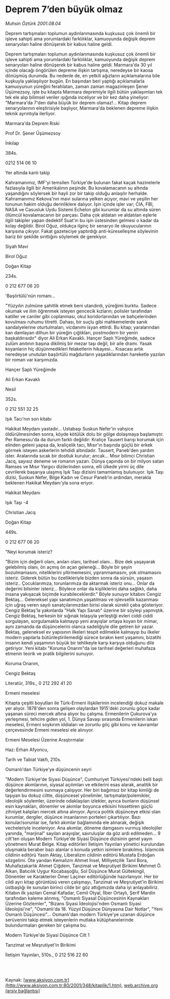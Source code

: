 # Deprem 7’den büyük olmaz

*Muhsin Öztürk 2001.08.04*

<div>
 <p class="spot">
  Deprem tartışmaları toplumun aydınlanmasında kuşkusuz çok önemli bir işleve sahipti ama yorumlardaki farklılıklar, kamuoyunda değişik deprem senaryoları haline dönüşerek bir kabus haline geldi.
 </p>
 <p class="metin">
 </p>
 <p class="metin">
  Deprem tartışmaları toplumun aydınlanmasında kuşkusuz çok önemli bir işleve sahipti ama yorumlardaki farklılıklar, kamuoyunda değişik deprem senaryoları haline dönüşerek bir kabus haline geldi. Marmara'da 30 yıl içinde olacağı öngörülen depreme ilişkin tartışma, neredeyse bir kaosa dönüşmüş durumda. Bu nedenle de, en yetkili ağızların açıklamalarına bile kuşkuyla yaklaşılıyor bugün. En başından beri yaptığı açıklamalarla kamuoyunun yüreğini ferahlatan, zaman zaman magazinleşen Şener Üşümezsoy, işte bu kitapta Marmara depremiyle ilgili bütün yaklaşımları tek tek ele alıp bilimsel veriler ışığında inceliyor ve bir kez daha yineliyor: "Marmara'da 7'den daha büyük bir deprem olamaz!... Kitap deprem senaryolarının eleştirisiyle başlıyor, Marmara'da beklenen depreme ilişkin teknik ayrıntıyla ilerliyor.
 </p>
 <p class="metin">
  Marmara'da Deprem Riski
 </p>
 <p class="metin">
  Prof Dr. Şener Üşümezsoy
 </p>
 <p class="metin">
  İnkılap
 </p>
 <p class="metin">
  384s.
 </p>
 <p class="metin">
  0212 514 06 10
 </p>
 <p class="metin">
 </p>
 <p class="metin">
  Yer altında kanlı takip
 </p>
 <p class="metin">
  Kahramanımız,  IMF'yi temsilen Türkiye'de bulunan fakat kaçak hazinelerle fazlasıyla ilgili bir Amerikalının peşinde. Bu kovalamacanın su altında yaşandığını söylersek bir hayli zor bir takip olduğu anlaşılır herhalde. Kahramanımız Kekova'nın mavi sularına yelken açıyor, mavi ve yeşilin her tonunun hakim olduğu derinliklere dalıyor. İşin içinde işler var; CIA, FBI, NASA ve Casusluk Uydu Sistemi Echelon gibi  kurumlar da su altında süren ölümcül kovalamacanın bir parçası. Daha çok aldatan ve aldatılan eşlerle ilgili takipler yapan dedektif Suat'ın bu işin üstesinden gelmesi o kadar da kolay değildir. Birol Oğuz, oldukça ilginç bir senaryo ile okuyucularının karşısına çıkıyor. Fakat gazeteciye yaptırdığı anti-küreselleşme söylevinin bariz bir şekilde sırıttığını söylemek de gerekiyor.
 </p>
 <p class="metin">
 </p>
 <p class="metin">
  Siyah Mavi
 </p>
 <p class="metin">
  Birol Oğuz
 </p>
 <p class="metin">
  Doğan Kitap
 </p>
 <p class="metin">
  234s.
 </p>
 <p class="metin">
  0 212 677 06 20
 </p>
 <p class="metin">
 </p>
 <p class="metin">
  'Başörtülü'nün romanı...
 </p>
 <p class="metin">
  "Yüzyılın zulmüne şahitlik etmek beni utandırdı, yüreğimi burktu. Sadece okumak ve ilim öğrenmek isteyen gencecik kızların; polisler tarafından katiller ve caniler gibi coplanması, okul koridorlarından ve bahçelerinden kovulması ruhumu titretti. Dahası, bir suçlu gibi mahkemelerde sanık sandalyelerine oturtulmaları, vicdanımı isyan ettirdi. Bu kitap; yaralarından kan damlayan dilhun bir yüreğin çığlıkları, postmodern bir yenin başkaldırısıdır" diyor Ali Erkan Kavaklı. Hançer Saplı Yüreğimde, sadece zulüm anıtının başına dikilmiş bir mezar taşı değil, bir aile dramı. Yasak koyanların hiç düşünmedikleri felaketlerin hikayesi... Kısacası artık neredeyse unutulan başörtülü mağdurların yaşadıklarından hareketle yazılan bir roman var karşımızda.
 </p>
 <p class="metin">
  Hançer Saplı Yüreğimde
 </p>
 <p class="metin">
  Ali Erkan Kavaklı
 </p>
 <p class="metin">
  Nesil
 </p>
 <p class="metin">
  352s.
 </p>
 <p class="metin">
  0 212 551 32 25
 </p>
 <p class="metin">
 </p>
 <p class="metin">
  Işık Tacı'nın son kitabı
 </p>
 <p class="metin">
  Hakikat Meydanı yastadır... Ustabaşı Suskun Nefer'in vahşice öldürülmesinden sonra, köyde kötülük dolu bir gölge dolaşmaya başlamıştır. Per Ramessu'da da durum farklı değildir: Kraliçe Tausert barışı korumak için elinden geleni yapsa da, kraliçelik tacı, Mısır'ın başında güçlü bir erkek görmek isteyen askerlerin tehdidi altındadır. Tausert, Paneb'den yardım ister. Aralarında sıcak bir dostluk kurulur; ancak... Mısır bilimci Christian Jacq, sayısız deneme ve romanın yazarı. Dünya çapında on bir milyon satan Ramses ve Mısır Yargıcı dizilerinden sonra, elli ülkede yirmi üç dile çevrilerek başarıya ulaşmış Işık Taşı dizisini tamamlamış bulunuyor. Işık Taşı dizisi, Suskun Nefer, Bilge Kadın ve Cesur Paneb'in ardından, merakla beklenen Hakikat Meydanı'yla sona eriyor.
 </p>
 <p class="metin">
  Hakikat Meydanı
 </p>
 <p class="metin">
  Işık Taşı -4
 </p>
 <p class="metin">
  Christian Jacq
 </p>
 <p class="metin">
  Doğan Kitap
 </p>
 <p class="metin">
  449s.
 </p>
 <p class="metin">
  0 212 677 06 20
 </p>
 <p class="metin">
 </p>
 <p class="metin">
  "Neyi korumak isteriz?
 </p>
 <p class="metin">
  "Bizim için değerli olanı, anıları olanı, tarihsel olanı... Bize dek yaşayarak gelebilmiş olanı, ön açmış ön açan geleneği... Böyle bir şeyin bozulmamasını, niteliklerini yitirmemesini, yıpranmamasını, yok olmamasını isteriz. Giderek bütün bu özellikleriyle bizden sonra da sürsün, yaşasın isteriz.. Çocuklarımıza, torunlarımıza da aktarmak isteriz onu... Onlar da değerini bilsinler isteriz... Böylece onlar da kişiliklerini daha sağlıklı, daha insana yakışacak biçimde kurabileceklerdir." Böyle sunuyor kitabını Cengiz Bektaş... Geleneksel yapı sanatımızın yaşatılması ve işlevsellik kazanması için uğraş veren sayılı sanatçılarımızdan birisi olarak sürekli çaba gösteriyor. Cengiz Bektaş'la yakınlarda "Halk Yapı Sanatı" üzerine bir söyleşi yapmıştık. Cengiz Bektaş, herkesin bir sığınak telaşıyla yerleştiği evleri ciddi ciddi sorgulayan, sorgulamakla kalmayıp yeni arayışlar ortaya koyan bir mimar, aynı zamanda da düşüncelerini olanca sadeliğiyle dile getiren bir yazar. Bektaş, geleneksel ev yapısının ilkeleri tespit edilmekle kalmayıp bu ilkeler modern yapılarla bütünleştirilemediği sürece bırakın kent yaşamını, bizatihi insanın kendi yaşamının büyük bir tehlikeyle karşı karşıya olduğunu dile getiriyor. Yeni kitabı "Koruma Onarım"da ise tarihsel değerleri muhafaza etmenin teorik ve pratik bilgilerini sunuyor.
 </p>
 <p class="metin">
 </p>
 <p class="metin">
  Koruma Onarım,
 </p>
 <p class="metin">
  Cengiz Bektaş
 </p>
 <p class="metin">
  Literatür, 319s., 0 212 292 41 20
 </p>
 <p class="metin">
 </p>
 <p class="metin">
  Ermeni meselesi
 </p>
 <p class="metin">
  Kitapta çeşitli boyutları ile Türk-Ermeni ilişkilerinin incelendiği dokuz makale yer alıyor. 1878'den sonra gelişen olaylardan 1915'deki zorunlu göçe kadar yaşanan süreci mercek altına alıyor bu çalışma. Ermenilerin Çukurova'ya yerleşmesi, tehcire giden yol, 1. Dünya Savaşı sırasında Ermenilerin iskan meselesi, Ermeni soykırım iddiaları ve zorunlu göç gibi konu ve kavramlar çerçevesinde Ermeni meselesi ele alınıyor.
 </p>
 <p class="metin">
  Ermeni Meselesi Üzerine Araştırmalar
 </p>
 <p class="metin">
  Haz: Erhan Afyoncu,
 </p>
 <p class="metin">
  Tarih ve Tabiat Vakfı, 210s.
 </p>
 <p class="metin">
 </p>
 <p class="metin">
  Osmanlı'dan Türkiye'ye düşüncenin seyri
 </p>
 <p class="metin">
  "Modern Türkiye'de Siyasi Düşünce", Cumhuriyet Türkiyesi'ndeki belli başlı düşünce akımlarının, siyasal açılımları ve etkilerini esas alarak, analitik bir değerlendirmesini sunmaya çalışıyor. Her biri bağımsız bir kitap kimliği de taşıyan bu dokuz ciltte, düşüncesel yönelimler, tartışmalar/polemikler, ideolojik söylemler, üzerinde odaklaşılan izlekler, ayrıca bunların düşünsel esin kaynakları, dönemler ve akımlar boyunca etkisini hissettiren güçlü zihniyet kalıpları mercek altına alınıyor. Ayrıca politik düşünceye etkisi olan kurumlar, dergiler, düşünce insanlarının porteleri çıkartılıyor. Bazı konular/sorunlar ise, farklı akımlar bağlamında ele alınarak, değişik vecheleriyle inceleniyor. Ana akımlar, döneme damgasını vurmuş ideolojiler yanında, "marjinal" sayılan arayışlar, savruluşlar da göz ardı edilmeden... 9 cilt'ten oluşan Modern Türkiye'de Siyasi Düşünce dizisinin genel yayın yönetmeni Murat Belge.  Kitap editörleri İletişim Yayınları yönetici kurulundan oluşmakla beraber bazı alanlar o konuda yetkin isimlere bırakılmış. İslamcılık cildinin editörü Yasin Aktay, Liberalizm cildinin editörü Mustafa Erdoğan sözgelimi. Öte yandan Kemalizm Ahmet İnsel, Milliyetçilik Tanıl Bora, Muhafazakarlık Ahmet Çiğdem, Tanzimat ve Meşrutiyet Birikimi Mehmet Ö. Alkan, Batıcılık Uygur Kocabaşoğlu, Sol Düşünce Murat Gültekingil, Dönemler ve Karakterler Ömer Laçiner editörlüğünde hazırlanıyor. Her bir cildi ayrı kitap görüntüsü veren çalışmayı, Tanzimat ve Meşrutiyet'in Birikimi üstbaşlığı ile sunulan birinci cilde bir göz attığımızda daha iyi anlayabiliriz. Kitabın ilk yazıları Cemal Kafadar, Cemil Otyal, İlber Ortaylı, Şerif Mardin tarafından kaleme alınmış; "Osmanlı Siyasal Düşüncesinin Kaynakları Üzerine Gözlemler", "Bizans Siyasi İdeolojisi'nden Osmanlı Siyasi İdeolojisi'ne", "Osmanlı'da 18. Yüzyıl Düşünce Dünyasına Dair Notlar", "Yeni Osmanlı Düşüncesi"... Osmanlı'dan modern Türkiye'ye uzanan düşünce serüvenini takip etmek isteyenlerin mutlaka kütüphanelerinde bulundurmaları gereken bir çalışma bu.
 </p>
 <p class="metin">
 </p>
 <p class="metin">
  Modern Türkiye'de Siyasi Düşünce Cilt 1
 </p>
 <p class="metin">
  Tanzimat ve Meşrutiyet'in Birikimi
 </p>
 <p class="metin">
  İletişim Yayınları, 510s., 0 212 516 22 60
 </p>
 <p class="metin">
 </p>
 <br/>
 <br/>
</div>

Kaynak: [www.aksiyon.com.tr](http://www.aksiyon.com.tr:80/2001/348/kitaplik/1.htm), [web.archive.org (arşiv bağlantısı)](http://web.archive.org/web/20020113055654/http://www.aksiyon.com.tr:80/2001/348/kitaplik/1.htm)
